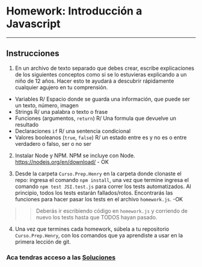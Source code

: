 # Homework: Introducción a Javascript

---

## Instrucciones

1. En un archivo de texto separado que debes crear, escribe explicaciones de los siguientes conceptos como si se lo estuvieras explicando a un niño de 12 años. Hacer esto te ayudará a descubrir rápidamente cualquier agujero en tu comprensión.

 * Variables  R/ Espacio donde se guarda una información, que puede ser un texto, número, imagen
 * Strings     R/ una palabra o texto o frase
 * Funciones (argumentos, `return`)     R/ Una formula que devuelve un resultado
 * Declaraciones `if`   R/ una sentencia condicional
 * Valores booleanos (`true`, `false`)  R/ un estado entre es y no es o entre verdadero o falso, ser o no ser

2. Instalar Node y NPM. NPM se incluye con Node. <https://nodejs.org/en/download/> - OK

3. Desde la carpeta `Curso.Prep.Henry` en la carpeta donde clonaste el repo: ingresa el comando `npm install`, una vez que termine ingresa el comando `npm test JSI.test.js` para correr los tests automatizados. Al principio, todos los tests estarán fallados/rotos. Encontrarás las funciones para hacer pasar los tests en el archivo `homework.js`.   -OK

>> Deberás ir escribiendo código en `homework.js` y corriendo de nuevo los tests hasta que TODOS hayan pasado.

4. Una vez que termines cada homework, súbela a tu repositorio `Curso.Prep.Henry`, con los comandos que ya aprendiste a usar en la primera lección de git.

### Aca tendras acceso a las [Soluciones](https://github.com/atralice/Curso.Prep.Henry/blob/solution/02-JS-I/homework/homework.js)
